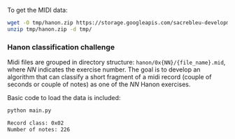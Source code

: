 To get the MIDI data:

```sh
wget -O tmp/hanon.zip https://storage.googleapis.com/sacrebleu-development/hanon.zip
unzip tmp/hanon.zip -d tmp/
```

### Hanon classification challenge

Midi files are grouped in directory structure: `hanon/0x{NN}/{file_name}.mid`, where *NN* indicates the exercise number.
The goal is to develop an algorithm that can classify a short fragment of a midi record (couple of seconds or couple of notes)
as one of the *NN* Hanon exercises.

Basic code to load the data is included:

```sh
python main.py

Record class: 0x02
Number of notes: 226
```
